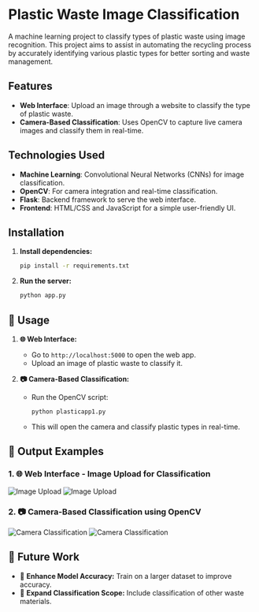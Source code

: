 # Plastic Waste Image Classification

A machine learning project to classify types of plastic waste using image recognition. This project aims to assist in automating the recycling process by accurately identifying various plastic types for better sorting and waste management.

## Features
- **Web Interface**: Upload an image through a website to classify the type of plastic waste.
- **Camera-Based Classification**: Uses OpenCV to capture live camera images and classify them in real-time.

## Technologies Used
- **Machine Learning**: Convolutional Neural Networks (CNNs) for image classification.
- **OpenCV**: For camera integration and real-time classification.
- **Flask**: Backend framework to serve the web interface.
- **Frontend**: HTML/CSS and JavaScript for a simple user-friendly UI.

## Installation

1. **Install dependencies:**
   ```bash
   pip install -r requirements.txt

2. **Run the server:**
   ```bash
   python app.py


## 🚀 Usage

1. **🌐 Web Interface:**
   - Go to `http://localhost:5000` to open the web app.
   - Upload an image of plastic waste to classify it.

2. **📷 Camera-Based Classification:**
   - Run the OpenCV script:
     ```bash
     python plasticapp1.py
     ```
   - This will open the camera and classify plastic types in real-time.

## 📸 Output Examples

### 1. 🌐 Web Interface - Image Upload for Classification

![Image Upload](https://github.com/nkxtyy/Plastic-waste-image-classification/blob/main/Screenshot%20(508).png)
![Image Upload](https://github.com/nkxtyy/Plastic-waste-image-classification/blob/main/Screenshot%20(506).png)

### 2. 📷 Camera-Based Classification using OpenCV

![Camera Classification](https://github.com/nkxtyy/Plastic-waste-image-classification/blob/main/Screenshot%20(501).png)
![Camera Classification](https://github.com/nkxtyy/Plastic-waste-image-classification/blob/main/Screenshot%20(499).png)




## 🔮 Future Work
- 🔹 **Enhance Model Accuracy:** Train on a larger dataset to improve accuracy.
- 🔹 **Expand Classification Scope:** Include classification of other waste materials.



